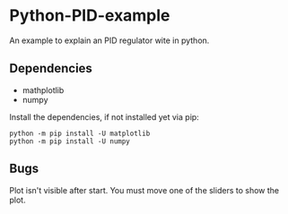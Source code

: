 # Python-PID-example
An example to explain an PID regulator wite in python.

## Dependencies
- mathplotlib
- numpy

Install the dependencies, if not installed yet via pip:
    
    python -m pip install -U matplotlib
    python -m pip install -U numpy
    
## Bugs
Plot isn't visible after start. You must move one of the sliders to show the plot.
